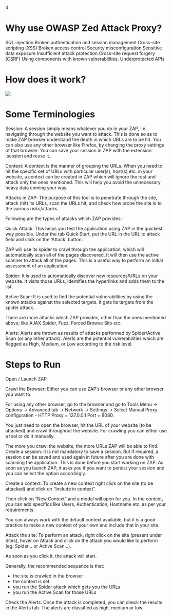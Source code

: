 d

# Why use OWASP Zed Attack Proxy?
SQL injection
Broken authentication and session management
Cross-site scripting (XSS)
Broken access control
Security misconfiguration
Sensitive data exposure
Insufficient attack protection
Cross-site request forgery (CSRF)
Using components with known vulnerabilities.
Underprotected APIs

# How does it work?

![](https://www.srijan.net/hs-fs/hubfs/Workflows.jpg?width=528&name=Workflows.jpg)


# Some Terminologies
Session:  A session simply means whatever you do in your ZAP, i.e. navigating through the website you want to attack. This is done so as to make ZAP browser understand the depth in which URLs are to be hit. You can also use any other browser like Firefox, by changing the proxy settings of that browser.
You can save your session in ZAP with the extension .session and reuse it.

Context: A context is the manner of grouping the URLs. When you need to hit the specific set of URLs with particular user(s), host(s) etc. in your website, a context can be created in ZAP which will ignore the rest and attack only the ones mentioned. This will help you avoid the unnecessary heavy data coming your way.

Attacks in ZAP: The purpose of this tool is to penetrate through the site, attack (hit) its URLs, scan the URLs hit, and check how prone the site is to the various risks/attacks.

Following are the types of attacks which ZAP provides:

Quick Attack: This helps you test the application using ZAP in the quickest way possible. Under the tab Quick Start, put the URL in the URL to attack field and click on the 'Attack' button. 

ZAP will use its spider to crawl through the application, which will automatically scan all of the pages discovered. It will then use the active scanner to attack all of the pages. This is a useful way to perform an initial assessment of an application.

Spider: It is used to automatically discover new resources/URLs on your website. It visits those URLs, identifies the hyperlinks and adds them to the list.

Active Scan: It is used to find the potential vulnerabilities by using the known attacks against the selected targets. It gets its targets from the spider attack.

There are more attacks which ZAP provides, other than the ones mentioned above; like AJAX Spider, Fuzz, Forced Browse Site etc.

Alerts: Alerts are thrown as results of attacks performed by Spider/Active Scan (or any other attack). Alerts are the potential vulnerabilities which are flagged as High, Medium, or Low according to the risk level.

# Steps to Run
Open / Launch ZAP 
 
Crawl the Browser: Either you can use ZAP’s browser or any other browser you want to. 

For using any other browser, go to the browser and go to Tools Menu -> Options -> Advanced tab -> Network -> Settings -> Select Manual Proxy configuration - HTTP Proxy = 127.0.0.1 Port = 8080.

You just need to open the browser, hit the URL of your website (to be attacked) and crawl throughout the website. For crawling you can either use a tool or do it manually.

The more you crawl the website, the more URLs ZAP will be able to find.
Create a session: It is not mandatory to save a session. But if required, a session can be saved and used again in future after you are done with scanning the application. This is done before you start working on ZAP. As soon as you launch ZAP, it asks you if you want to persist your session and you can select the option accordingly.

Create a context: To create a new context right click on the site (to be attacked) and click on “Include in context”. 

Then click on “New Context” and a modal will open for you. In the context, you can add specifics like Users, Authentication, Hostname etc. as per your requirements.

You can always work with the default context available, but it is a good practice to make a new context of your own and include that in your site.

Attack the site: To perform an attack, right click on the site (present under Sites), hover on Attack and click on the attack you would like to perform (eg. Spider… or Active Scan…). 

As soon as you click it, the attack will start.

Generally, the recommended sequence is that:
- the site is crawled in the browser 
- the context is set 
- you run the Spider attack which gets you the URLs 
- you run the Active Scan for those URLs
 
Check the Alerts: Once the attack is completed, you can check the results in the Alerts tab. The alerts are classified as high, medium or low.

